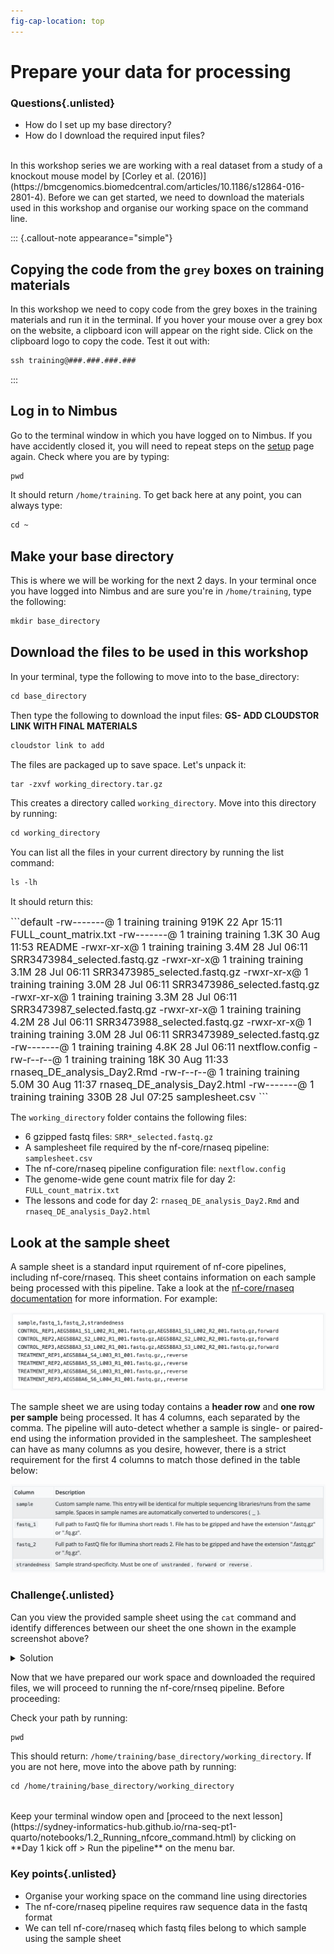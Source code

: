 ```yaml
---
fig-cap-location: top
---
```


# **Prepare your data for processing**

<div class="questions">

### **Questions**{.unlisted}
- How do I set up my base directory?
- How do I download the required input files?
</div>  
</br>
In this workshop series we are working with a real dataset from a study of a knockout mouse model by [Corley et al. (2016)](https://bmcgenomics.biomedcentral.com/articles/10.1186/s12864-016-2801-4). Before we can get started, we need to download the materials used in this workshop and organise our working space on the command line.  

::: {.callout-note appearance="simple"}
## Copying the code from the `grey` boxes on training materials
In this workshop we need to copy code from the grey boxes in the training materials and run it in the terminal. If you hover your mouse over a grey box on the website, a clipboard icon will appear on the right side. Click on the clipboard logo to copy the code. Test it out with: 
```default
ssh training@###.###.###.###
```
:::

## **Log in to Nimbus**
Go to the terminal window in which you have logged on to Nimbus. If you have accidently closed it, you will need to repeat steps on the [setup](https://sydney-informatics-hub.github.io/rna-seq-pt1-quarto/setup.html) page again. Check where you are by typing:
```default
pwd
```
It should return `/home/training`. To get back here at any point, you can always type:
```default
cd ~
```

## **Make your base directory**
This is where we will be working for the next 2 days. In your terminal once you have logged into Nimbus and are sure you're in `/home/training`, type the following: 
```default
mkdir base_directory
```

## **Download the files to be used in this workshop**
In your terminal, type the following to move into to the base_directory:
```default
cd base_directory
```
Then type the following to download the input files: **GS- ADD CLOUDSTOR LINK WITH FINAL MATERIALS**
```default
cloudstor link to add
```

The files are packaged up to save space. Let's unpack it:
```default
tar -zxvf working_directory.tar.gz
```

This creates a directory called `working_directory`. Move into this directory by running:
```default
cd working_directory
```

You can list all the files in your current directory by running the list command: 
```default
ls -lh
```

It should return this: 

<font size="3">
```default
-rw-------@ 1 training  training   919K 22 Apr 15:11 FULL_count_matrix.txt
-rw-------@ 1 training  training   1.3K 30 Aug 11:53 README
-rwxr-xr-x@ 1 training  training   3.4M 28 Jul 06:11 SRR3473984_selected.fastq.gz
-rwxr-xr-x@ 1 training  training   3.1M 28 Jul 06:11 SRR3473985_selected.fastq.gz
-rwxr-xr-x@ 1 training  training   3.0M 28 Jul 06:11 SRR3473986_selected.fastq.gz
-rwxr-xr-x@ 1 training  training   3.3M 28 Jul 06:11 SRR3473987_selected.fastq.gz
-rwxr-xr-x@ 1 training  training   4.2M 28 Jul 06:11 SRR3473988_selected.fastq.gz
-rwxr-xr-x@ 1 training  training   3.0M 28 Jul 06:11 SRR3473989_selected.fastq.gz
-rw-------@ 1 training  training   4.8K 28 Jul 06:11 nextflow.config
-rw-r--r--@ 1 training  training    18K 30 Aug 11:33 rnaseq_DE_analysis_Day2.Rmd
-rw-r--r--@ 1 training  training   5.0M 30 Aug 11:37 rnaseq_DE_analysis_Day2.html
-rw-------@ 1 training  training   330B 28 Jul 07:25 samplesheet.csv
```
</font>

The `working_directory` folder contains the following files:  

* 6 gzipped fastq files: `SRR*_selected.fastq.gz`
* A samplesheet file required by the nf-core/rnaseq pipeline: `samplesheet.csv`
* The nf-core/rnaseq pipeline configuration file: `nextflow.config`  
* The genome-wide gene count matrix file for day 2: `FULL_count_matrix.txt`  
* The lessons and code for day 2: `rnaseq_DE_analysis_Day2.Rmd` and `rnaseq_DE_analysis_Day2.html` 

## **Look at the sample sheet**

A sample sheet is a standard input rquirement of nf-core pipelines, including nf-core/rnaseq. This sheet contains information on each sample being processed with this pipeline. Take a look at the [nf-core/rnaseq documentation](https://nf-co.re/rnaseq/3.7/usage#samplesheet-input) for more information. For example:

![](/fig/elaborate_samplesheet.png)

The sample sheet we are using today contains a **header row** and **one row per sample** being processed. It has 4 columns, each separated by the comma. The pipeline will auto-detect whether a sample is single- or paired-end using the information provided in the samplesheet. The samplesheet can have as many columns as you desire, however, there is a strict requirement for the first 4 columns to match those defined in the table below: 

![](/fig/samplesheet_description.png)

<div class="challenge">

### Challenge{.unlisted}


Can you view the provided sample sheet using the `cat` command and identify differences between our sheet the one shown in the example screenshot above?

<details>
<summary>Solution</summary>

View samplesheet.csv by running: 
```default
cat ~/base_directory/working_directory/samplesheet.csv 
```

Our sample sheet looks like this:
![Today's samplesheet](/fig/our_samplesheet_final.png){width=70%}

Both sample sheets contain 6 samples. However, the example samplesheet consists of both single- and paired-end data for the control samples and TREATMENT_REP3 has been sequenced twice. 

Our sample sheet is a lot simpler, with only single-end reads. Note that the column for the reverse-reads is empty in our sample sheet.  

</details>
</div>  

Now that we have prepared our work space and downloaded the required files, we will proceed to running the nf-core/rnseq pipeline. Before proceeding: 

Check your path by running:
```default
pwd
```
This should return: `/home/training/base_directory/working_directory`. If you are not here, move into the above path by running:
```default
cd /home/training/base_directory/working_directory
```
</br>
Keep your terminal window open and [proceed to the next lesson](https://sydney-informatics-hub.github.io/rna-seq-pt1-quarto/notebooks/1.2_Running_nfcore_command.html) by clicking on **Day 1 kick off > Run the pipeline** on the menu bar. 

<div class="keypoints">

### **Key points**{.unlisted}

* Organise your working space on the command line using directories 
* The nf-core/rnaseq pipeline requires raw sequence data in the fastq format 
* We can tell nf-core/rnaseq which fastq files belong to which sample using the sample sheet 

</div>  

